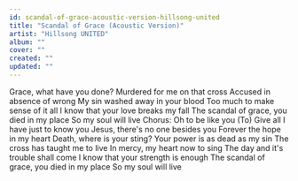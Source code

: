 ```yaml
---
id: scandal-of-grace-acoustic-version-hillsong-united
title: "Scandal of Grace (Acoustic Version)"
artist: "Hillsong UNITED"
album: ""
cover: ""
created: ""
updated: ""
---
```


Grace, what have you done?
Murdered for me on that cross
Accused in absence of wrong
My sin washed away in your blood
Too much to make sense of it all
I know that your love breaks my fall
The scandal of grace, you died in my place
So my soul will live
Chorus:
Oh to be like you
(To) Give all I have just to know you
Jesus, there's no one besides you
Forever the hope in my heart
Death, where is your sting?
Your power is as dead as my sin
The cross has taught me to live
In mercy, my heart now to sing
The day and it's trouble shall come
I know that your strength is enough
The scandal of grace, you died in my place
So my soul will live